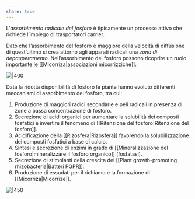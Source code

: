 ```yaml
---
share: true
---
```

L’*assorbimento radicale del fosforo* è tipicamente un processo attivo che richiede l’impiego di trasportatori carrier.

Dato che l’assorbimento del fosforo è maggiore della velocità di diffusione di quest’ultimo si crea attorno agli apparati radicali una *zona di depauperamento*.
Nell’assorbimento del fosforo possono ricoprire un ruolo importante le [[Micorriza|associazioni micorrizziche]].

![|400](f21366b3aa0db8fac51bbe853b48a165_MD5%201.png)

Data la ridotta disponibilità di fosforo le piante hanno evoluto differenti meccanismi di assorbimento del fosforo, tra cui:
1. Produzione di maggiori radici secondarie e peli radicali in presenza di zone a bassa concentrazione di fosforo.
2. Secrezione di acidi organici per aumentare la solubilità dei composti fosfatici e invertire il fenomeno di [[Ritenzione del fosforo|Ritenzione del fosforo]].
3. Acidificazione della [[Rizosfera|Rizosfera]] favorendo la solubilizzazione dei composti fosfatici a base di calcio.
4. Sintesi e secrezione di enzimi in grado di [[Mineralizzazione del fosforo|mineralizzare il fosforo organico]] (fosfatasi).
5. Secrezione di stimolanti della crescita dei [[Plant growth-promoting rhizobacteria|Batteri PGPR]].
6. Produzione di essudati per il richiamo e la formazione di [[Micorriza|Micorrize]].

![|450](86f3218837b5e1d25b9ab8acc8647845_MD5%201.png)